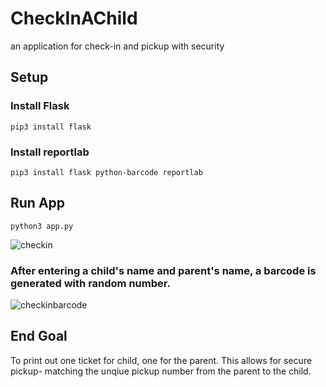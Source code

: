 # CheckInAChild
an application for check-in and pickup with security

## Setup 
### Install Flask
```pip3 install flask```
### Install reportlab
```pip3 install flask python-barcode reportlab```

## Run App
```python3 app.py```

![checkin](imgs/checkin.png)

### After entering a child's name and parent's name, a barcode is generated with random number. 

![checkinbarcode](imgs/checkinbarcode.png)

## End Goal 
To print out one ticket for child, one for the parent. This allows for secure pickup- matching the unqiue pickup number from the parent to the child. 